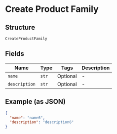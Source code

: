 
# Create Product Family

## Structure

`CreateProductFamily`

## Fields

| Name | Type | Tags | Description |
|  --- | --- | --- | --- |
| `name` | `str` | Optional | - |
| `description` | `str` | Optional | - |

## Example (as JSON)

```json
{
  "name": "name6",
  "description": "description6"
}
```

